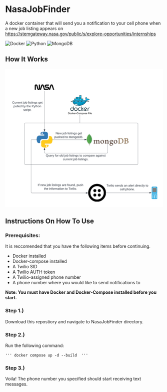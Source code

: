 # NasaJobFinder
A docker container that will send you a notification to your cell phone when a new job listing appears on https://stemgateway.nasa.gov/public/s/explore-opportunities/internships

![Docker](https://img.shields.io/badge/docker-%230db7ed.svg?style=for-the-badge&logo=docker&logoColor=white)
![Python](https://img.shields.io/badge/python-3670A0?style=for-the-badge&logo=python&logoColor=ffdd54)
![MongoDB](https://img.shields.io/badge/MongoDB-%234ea94b.svg?style=for-the-badge&logo=mongodb&logoColor=white)


## How It Works
![alt text](https://github.com/MBarc/NasaJobFinder/blob/main/WorkFlowDiagram.png?raw=true)

## Instructions On How To Use

### Prerequisites:

It is reccomended that you have the following items before continuing.

* Docker installed
* Docker-compose installed
* A Twilio SID
* A Twilio AUTH token
* A Twilio-assigned phone number
* A phone number where you would like to send notifications to

**Note: You must have Docker and Docker-Compose installed before you start.**

### Step 1.)
  
  Download this repostiory and navigate to NasaJobFinder directory.
  
### Step 2.)
 
  Run the following command:
  
    ''' docker compose up -d --build  '''
  
### Step 3.)

  Voila! The phone number you specified should start receiving text messages.

